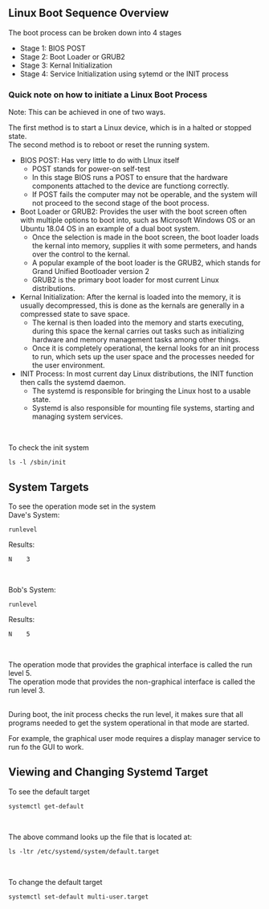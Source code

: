 ## Linux Boot Sequence Overview
The boot process can be broken down into 4 stages
- Stage 1: BIOS POST
- Stage 2: Boot Loader or GRUB2
- Stage 3: Kernal Initialization
- Stage 4: Service Initialization using sytemd or the INIT process


### Quick note on how to initiate a Linux Boot Process

Note: This can be achieved in one of two ways. <br>

The first method is to start a Linux device, which is in a halted or stopped state. <br>
The second method is to reboot or reset the running system.

- BIOS POST: Has very little to do with LInux itself
  - POST stands for power-on self-test
  - In this stage BIOS runs a POST to ensure that the hardware components attached to the device are functiong correctly.
  - If POST fails the computer may not be operable, and the system will not proceed to the second stage of the boot process.
- Boot Loader or GRUB2: Provides the user with the boot screen often with multiple options to boot into, such as Microsoft Windows OS or an Ubuntu 18.04 OS in an example of a dual boot system.
  - Once the selection is made in the boot screen, the boot loader loads the kernal into memory, supplies it with some permeters, and hands over the control to the kernal.
  - A popular example of the boot loader is the GRUB2, which stands for Grand Unified Bootloader version 2
  - GRUB2 is the primary boot loader for most current Linux distributions.
- Kernal Initialization: After the kernal is loaded into the memory, it is usually decompressed, this is done as the kernals are generally in a compressed state to save space.
  - The kernal is then loaded into the memory and starts executing, during this space the kernal carries out tasks such as initializing hardware and memory management tasks among other things.
  - Once it is completely operational, the kernal looks for an init process to run, which sets up the user space and the processes needed for the user environment.
- INIT Process: In most current day Linux distributions, the INIT function then calls the systemd daemon.
  - The systemd is responsible for bringing the Linux host to a usable state.
  - Systemd is also responsible for mounting file systems, starting and managing system services.
 
<br>

To check the init system
```
ls -l /sbin/init
```


## System Targets

To see the operation mode set in the system <br>
Dave's System:
```
runlevel
```
Results:
```
N    3
```

<br>

Bob's System:
```
runlevel
```
Results:
```
N    5
```

<br>

The operation mode that provides the graphical interface is called the run level 5. <br>
The operation mode that provides the non-graphical interface is called the run level 3. <br><br>

During boot, the init process checks the run level, it makes sure that all programs needed to get the system operational in that mode are started. <br>

For example, the graphical user mode requires a display manager service to run fo the GUI to work.


## Viewing and Changing Systemd Target
To see the default target
```
systemctl get-default
```

<br>

The above command looks up the file that is located at:
```
ls -ltr /etc/systemd/system/default.target
```

<br>

To change the default target
```
systemctl set-default multi-user.target
```
